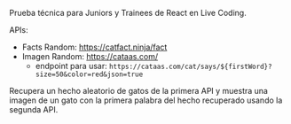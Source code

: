 Prueba técnica para Juniors y Trainees de React en Live Coding.

APIs:
- Facts Random: https://catfact.ninja/fact
- Imagen Random: https://cataas.com/
  - endpoint para usar: `https://cataas.com/cat/says/${firstWord}?size=50&color=red&json=true`

Recupera un hecho aleatorio de gatos de la primera API y muestra una imagen de un gato con la primera palabra del hecho recuperado usando la segunda API.
